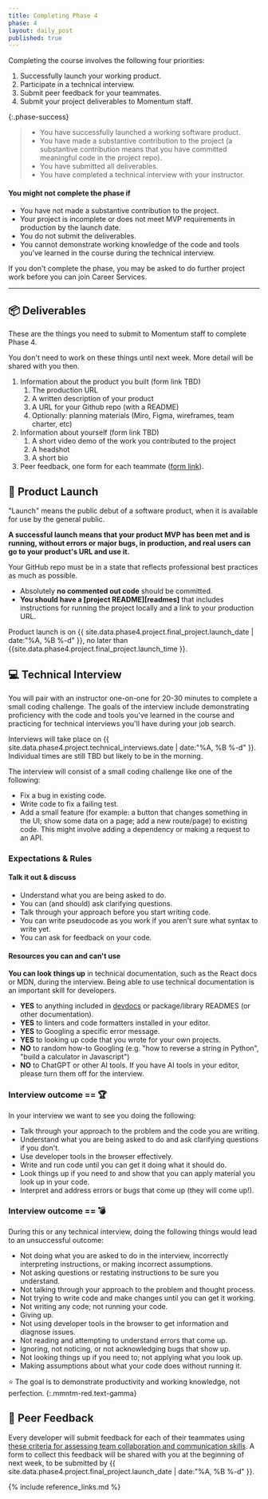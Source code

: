 ```yaml
---
title: Completing Phase 4
phase: 4
layout: daily_post
published: true
---
```


Completing the course involves the following four priorities:

1. Successfully launch your working product.
2. Participate in a technical interview.
3. Submit peer feedback for your teammates.
4. Submit your project deliverables to Momentum staff.

{:.phase-success}
> - You have successfully launched a working software product.
> - You have made a substantive contribution to the project (a substantive contribution means that you have committed meaningful code in the project repo).
> - You have submitted all deliverables.
> - You have completed a technical interview with your instructor.

#### You might not complete the phase if

- You have not made a substantive contribution to the project.
- Your project is incomplete or does not meet MVP requirements in production by the launch date.
- You do not submit the deliverables.
- You cannot demonstrate working knowledge of the code and tools you've learned in the course during the technical interview.

If you don't complete the phase, you may be asked to do further project work before you can join Career Services.

---

## 📦 Deliverables

These are the things you need to submit to Momentum staff to complete Phase 4.

You don't need to work on these things until next week. More detail will be shared with you then.

1. Information about the product you built (form link TBD)
   1. The production URL
   2. A written description of your product
   3. A URL for your Github repo (with a README)
   4. Optionally: planning materials (Miro, Figma, wireframes, team charter, etc)
2. Information about yourself (form link TBD)
   1. A short video demo of the work you contributed to the project
   2. A headshot
   3. A short bio
3. Peer feedback, one form for each teammate ([form link](https://forms.gle/xCsbLEWzAPbgUBAd6)).

## 🚀 Product Launch

"Launch" means the public debut of a software product, when it is available for use by the general public.

**A successful launch means that your product MVP has been met and is running, without errors or major bugs, in production, and real users can go to your product's URL and use it.**

Your GitHub repo must be in a state that reflects professional best practices as much as possible.

- Absolutely **no commented out code** should be committed.
- **You should have a [project README][readmes]** that includes instructions for running the project locally and a link to your production URL.

Product launch is on {{ site.data.phase4.project.final_project.launch_date | date:"%A, %B %-d" }}, no later than {{site.data.phase4.project.final_project.launch_time }}.

## 💻 Technical Interview

You will pair with an instructor one-on-one for 20-30 minutes to complete a small coding challenge. The goals of the interview include demonstrating proficiency with the code and tools you've learned in the course and practicing for technical interviews you'll have during your job search.

Interviews will take place on {{ site.data.phase4.project.technical_interviews.date | date:"%A, %B %-d" }}. Individual times are still TBD but likely to be in the morning.

The interview will consist of a small coding challenge like one of the following:

- Fix a bug in existing code.
- Write code to fix a failing test.
- Add a small feature (for example: a button that changes something in the UI; show some data on a page; add a new route/page) to existing code. This might involve adding a dependency or making a request to an API.

### Expectations & Rules

#### Talk it out & discuss

- Understand what you are being asked to do.
- You can (and should) ask clarifying questions.
- Talk through your approach before you start writing code.
- You can write pseudocode as you work if you aren't sure what syntax to write yet.
- You can ask for feedback on your code.

#### Resources you can and can't use

**You can look things up** in technical documentation, such as the React docs or MDN, during the interview. Being able to use technical documentation is an important skill for developers.

- **YES** to anything included in [devdocs](https://devdocs.io/) or package/library READMES (or other documentation).
- **YES** to linters and code formatters installed in your editor.
- **YES** to Googling a specific error message.
- **YES** to looking up code that you wrote for your own projects.
- **NO** to random how-to Googling (e.g. "how to reverse a string in Python", "build a calculator in Javascript")
- **NO** to ChatGPT or other AI tools. If you have AI tools in your editor, please turn them off for the interview.

### Interview outcome == 🏆

In your interview we want to see you doing the following:

- Talk through your approach to the problem and the code you are writing.
- Understand what you are being asked to do and ask clarifying questions if you don't.
- Use developer tools in the browser effectively.
- Write and run code until you can get it doing what it should do.
- Look things up if you need to and show that you can apply material you look up in your code.
- Interpret and address errors or bugs that come up (they will come up!).

### Interview outcome == 💣

During this or any technical interview, doing the following things would lead to an unsuccessful outcome:

- Not doing what you are asked to do in the interview, incorrectly interpreting instructions, or making incorrect assumptions.
- Not asking questions or restating instructions to be sure you understand.
- Not talking through your approach to the problem and thought process.
- Not trying to write code and make changes until you can get it working.
- Not writing any code; not running your code.
- Giving up.
- Not using developer tools in the browser to get information and diagnose issues.
- Not reading and attempting to understand errors that come up.
- Ignoring, not noticing, or not acknowledging bugs that show up.
- Not looking things up if you need to; not applying what you look up.
- Making assumptions about what your code does without running it.

⭐ The goal is to demonstrate productivity and working knowledge, not perfection.
{:.mmntm-red.text-gamma}

## 💬 Peer Feedback

Every developer will submit feedback for each of their teammates using [these criteria for assessing team collaboration and communication skills](https://momentumlearn.notion.site/Peer-Feedback-Collaboration-Teamwork-ffb0b9daed12408b86b66122f6742b5e?pvs=4). A form to collect this feedback will be shared with you at the beginning of next week, to be submitted by {{ site.data.phase4.project.final_project.launch_date | date:"%A, %B %-d" }}.

{% include reference_links.md %}
